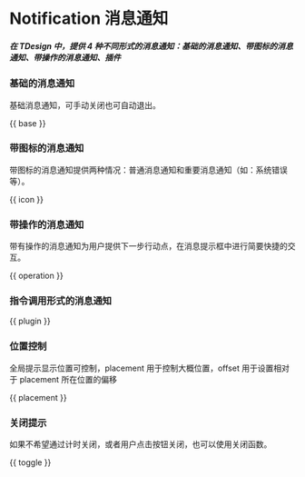 # Notification 消息通知

##### 在 TDesign 中，提供 4 种不同形式的消息通知：基础的消息通知、带图标的消息通知、带操作的消息通知、插件

### 基础的消息通知

基础消息通知，可手动关闭也可自动退出。

{{ base }}

### 带图标的消息通知

带图标的消息通知提供两种情况：普通消息通知和重要消息通知（如：系统错误等）。

{{ icon }}

### 带操作的消息通知

带有操作的消息通知为用户提供下一步行动点，在消息提示框中进行简要快捷的交互。

{{ operation }}


### 指令调用形式的消息通知

{{ plugin }}

### 位置控制

全局提示显示位置可控制，placement 用于控制大概位置，offset 用于设置相对于 placement 所在位置的偏移

{{ placement }}

### 关闭提示

如果不希望通过计时关闭，或者用户点击按钮关闭，也可以使用关闭函数。

{{ toggle }}
